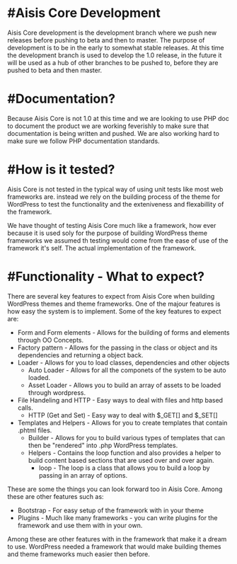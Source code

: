#Aisis Core Development
=======================

Aisis Core development is the development branch where we push new releases before pushing to beta and then to master. The purpose of development is to be in the early to somewhat stable releases.
At this time the development branch is used to develop the 1.0 release, 
in the future it will be used as a hub of other branches to be pushed to, before they 
are pushed to beta and then master.

#Documentation?
===============

Because Aisis Core is not 1.0 at this time and we are looking to use PHP doc to document the product we are working feverishly to make sure that documentation is being written and pushed. We are also working hard to make sure we follow PHP documentation standards. 

#How is it tested?
==================

Aisis Core is not tested in the typical way of using unit tests like most web frameworks are.
instead we rely on the building process of the theme for WordPress to test the functionality and the
exteniveness and flexabillity of the framework.

We have thought of testing Aisis Core much like a framework, how ever because it is used soly for
the purpose of building WordPress theme frameworks we assumed th testing would come from the ease
of use of the framework it's self. The actual implementation of the framework.

#Functionality - What to expect?
================================

There are several key features to expect from Aisis Core when building WordPress themes and theme frameworks.
One of the majour features is how easy the system is to implement. Some of the key features to expect are:

* Form and Form elements - Allows for the building of forms and elements through OO Concepts.
* Factory pattern - Allows for the passing in the class or object and its dependencies and returning a object back.
* Loader - Allows for you to load classes, dependencies and other objects
  * Auto Loader - Allows for all the componets of the system to be auto loaded.
  * Asset Loader - Allows you to build an array of assets to be loaded through wordpress.
* File Handeling and HTTP - Easy ways to deal with files and http based calls.
  * HTTP (Get and Set) - Easy way to deal with $_GET[] and $_SET[]
* Templates and Helpers - Allows for you to create templates that contain .phtml files.
  * Builder - Allows for you to build various types of templates that can then be "rendered" into .php WordPress templates.
  * Helpers - Contains the loop function and also provides a helper to build content based sections that are used over and over again.
    * loop - The loop is a class that allows you to build a loop by passing in an array of options.
    
These are some the things you can look forward too in Aisis Core. Among these are other features such as:

* Bootstrap - For easy setup of the framework with in your theme
* Plugins - Much like many frameworks - you can write plugins for the framework and use them with in your own.

Among these are other features with in the framework that make it a dream to use. WordPress needed a 
framework that would make building themes and theme frameworks much easier then before. 